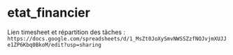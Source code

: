# etat_financier

Lien timesheet et répartition des
tâches : `https://docs.google.com/spreadsheets/d/1_MsZt0JoXySmvNWSSZzfNOJvjmXUJJe1ZP6Kbq0BkoM/edit?usp=sharing`
